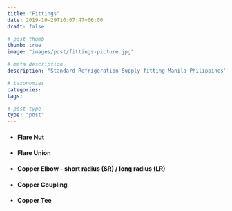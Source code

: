 ```yaml
---
title: "Fittings"
date: 2019-10-29T10:07:47+06:00
draft: false

# post thumb
thumb: true
image: "images/post/fittings-picture.jpg"

# meta description
description: "Standard Refrigeration Supply fitting Manila Philippines"

# taxonomies
categories:
tags:

# post type
type: "post"
---
```


- #### Flare Nut

- #### Flare Union

- #### Copper Elbow - short radius (SR) / long radius (LR)

- #### Copper Coupling

- #### Copper Tee
